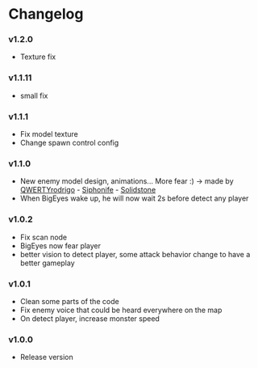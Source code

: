 # Changelog

### v1.2.0

- Texture fix

### v1.1.11

- small fix

### v1.1.1

- Fix model texture
- Change spawn control config

### v1.1.0

- New enemy model design, animations... More fear :) -> made by [QWERTYrodrigo](https://www.youtube.com/watch?v=eD1mFxvIL5w) -
  [Siphonife](https://www.artstation.com/siphonife) -
  [Solidstone](https://ko-fi.com/solidstonee)
- When BigEyes wake up, he will now wait 2s before detect any player

### v1.0.2

- Fix scan node
- BigEyes now fear player
- better vision to detect player, some attack behavior change to have a better gameplay

### v1.0.1

- Clean some parts of the code
- Fix enemy voice that could be heard everywhere on the map
- On detect player, increase monster speed

### v1.0.0

- Release version

